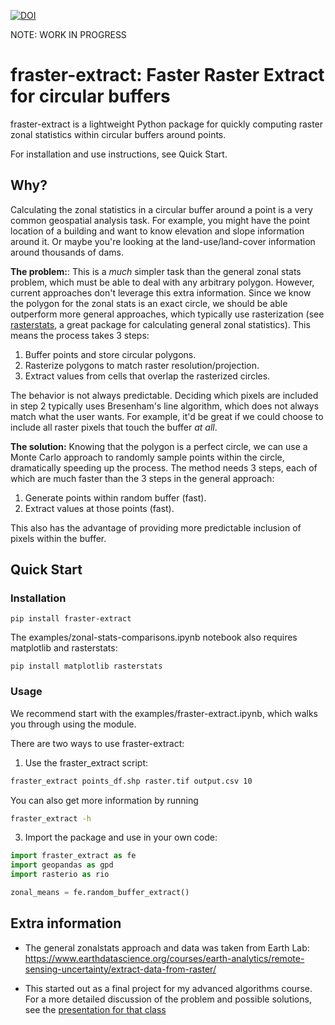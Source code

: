 [![DOI](https://zenodo.org/badge/117587281.svg)](https://zenodo.org/badge/latestdoi/117587281)

NOTE: WORK IN PROGRESS

# fraster-extract: Faster Raster Extract for circular buffers

fraster-extract is a lightweight Python package for quickly computing raster zonal statistics within circular buffers around points.

For installation and use instructions, see Quick Start.

## Why?

Calculating the zonal statistics in a circular buffer around a point is a very common geospatial analysis task. For example, you might have the point location of a building and want to know elevation and slope information around it. Or maybe you're looking at the land-use/land-cover information around thousands of dams.

**The problem:**: This is a *much* simpler task than the general zonal stats problem, which must be able to deal with any arbitrary polygon. However, current approaches don't leverage this extra information. Since we know the polygon for the zonal stats is an exact circle, we should be able outperform more general approaches, which typically use rasterization (see [rasterstats](https://pythonhosted.org/rasterstats/), a great package for calculating general zonal statistics). This means the process takes 3 steps:

1. Buffer points and store circular polygons.
2. Rasterize polygons to match raster resolution/projection.
3. Extract values from cells that overlap the rasterized circles. 

The behavior is not always predictable. Deciding which pixels are included in step 2 typically uses Bresenham's line algorithm, which does not always match what the user wants. For example, it'd be great if we could choose to include all raster pixels that touch the buffer *at all*. 

**The solution:** Knowing that the polygon is a perfect circle, we can use a Monte Carlo approach to randomly sample points within the circle, dramatically speeding up the process. The method needs 3 steps, each of which are much faster than the 3 steps in the general approach:
1. Generate points within random buffer (fast).
2. Extract values at those points (fast).

This also has the advantage of providing more predictable inclusion of pixels within the buffer. 

## Quick Start

### Installation

```
pip install fraster-extract
```

The examples/zonal-stats-comparisons.ipynb notebook also requires matplotlib and rasterstats:
```
pip install matplotlib rasterstats
```

### Usage

We recommend start with the examples/fraster-extract.ipynb, which walks you through using the module.

There are two ways to use fraster-extract:

1. Use the fraster_extract script:

```bash
fraster_extract points_df.shp raster.tif output.csv 10
```

You can also get more information by running
```bash
fraster_extract -h
```

3. Import the package and use in your own code:

```python
import fraster_extract as fe
import geopandas as gpd
import rasterio as rio

zonal_means = fe.random_buffer_extract()
```

## Extra information

- The general zonalstats approach and data was taken from Earth Lab: https://www.earthdatascience.org/courses/earth-analytics/remote-sensing-uncertainty/extract-data-from-raster/

- This started out as a final project for my advanced algorithms course. For a more detailed discussion of the problem and possible solutions, see the [presentation for that class](https://pythonhosted.org/rasterstats/)
